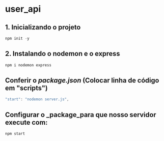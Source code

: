 # user_api

## 1. Inicializando o projeto

```js
npm init -y
```

## 2. Instalando o nodemon e o express

```js
npm i nodemon express
```

## Conferir o _package.json_ (Colocar linha de código em "scripts")

```js
"start": "nodemon server.js", 
```

## Configurar o _package_para que nosso servidor execute com:

```js
npm start
```